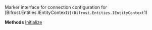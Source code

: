 Marker interface for connection configuration for [Bifrost.Entities.IEntityContext`1](Bifrost.Entities.IEntityContext`1)

**Methods**
[Initialize](Bifrost.Entities.IEntityContextConnection.Initialize)
